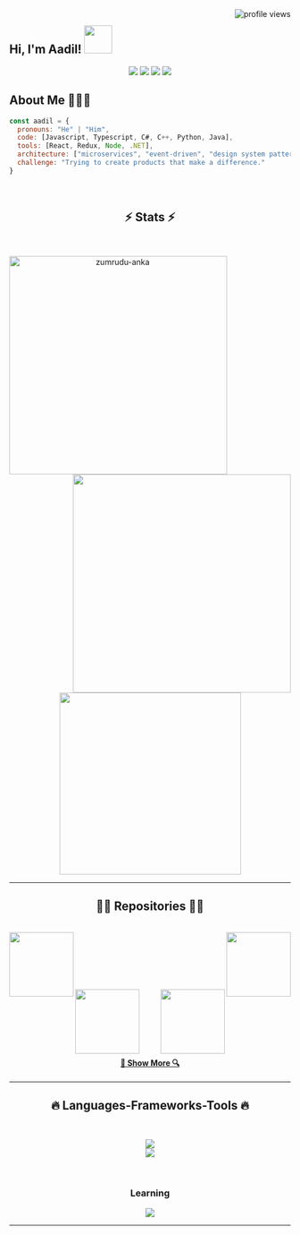 <div>
  <img alt = "profile views" src="https://komarev.com/ghpvc/?username=XXDIL1&color=brightgreen" align="right"/>
</div>

<h2> Hi, I'm Aadil! <img src="https://media.giphy.com/media/mGcNjsfWAjY5AEZNw6/giphy.gif" width="50"></h2>

<div align="center"> 
  <a href = "mailto:mohammedaadil0504@gmail.com"><img src="https://img.shields.io/badge/-Gmail-%23333?style=for-the-badge&logo=gmail&logoColor=white" target="_blank"></a>
  <a href="https://www.linkedin.com/in/moaadil0504" target="_blank"><img src="https://img.shields.io/badge/-LinkedIn-%230077B5?style=for-the-badge&logo=linkedin&logoColor=white" target="_blank"></a> 
  <a href="https://www.github.com/XXDIL1" target="_blank"><img src="https://img.shields.io/badge/-Github-330F63?style=for-the-badge&logo=github&logoColor=white" target="_blank"></a> 
  <a href="https://leetcode.com/XXDIL" target="_blank"><img src="https://img.shields.io/badge/-Leetcode-FE7A16?style=for-the-badge&logo=leetcode&logoColor=black" target="_blank"></a> 
  
 
</div>

<h2> About Me 👨🏻‍💻 </h2>


```javascript
const aadil = {
  pronouns: "He" | "Him",
  code: [Javascript, Typescript, C#, C++, Python, Java],
  tools: [React, Redux, Node, .NET],
  architecture: ["microservices", "event-driven", "design system pattern"],
  challenge: "Trying to create products that make a difference."
}
```

<br>

<h2 align="center">⚡ Stats ⚡</h2>
<br>
<p align=center>
  <div align=center>
    <a href="https://github.com/denvercoder1/github-readme-streak-stats" title="Go to Source">
      <img align="left" width=390 src="https://github-readme-streak-stats.herokuapp.com/?user=XXDIL&theme=react&border=61dafb&hide_border=true" alt="zumrudu-anka" />
    </a>
    <a href="https://github.com/anuraghazra/github-readme-stats" title="Go to Source">
      <img align="right" width=390 src="https://github-readme-stats.vercel.app/api?username=XXDIL&show_icons=true&theme=react&border_color=61dafb&hide_border=true" />
    </a>
  </div>
  <br><br><br><br><br><br><br><br><br>
  <div align=center>
    <a href="https://github.com/anuraghazra/github-readme-stats">
      <img width=325 align="center" src="https://github-readme-stats.vercel.app/api/top-langs/?username=XXDIL&hide=c%23,powershell,Mathematica,Ruby,Objective-C,Objective-C%2b%2b,Cuda&title_color=61dafb&text_color=ffffff&icon_color=61dafb&bg_color=20232a&langs_count=8&layout=compact&border_color=61dafb&hide_border=true" />
    </a>
  </div>
</p>
<hr>
<h2 align="center">👨‍💻 Repositories 👨‍💻</h2>
<br>
<div width="100%" align="center">
  <a align="right" href="https://github.com/XXDIL1/Indoor-Scene-Recognition" title="Indoor Scene Recognition"><img align="left" height="115" src="https://github-readme-stats.vercel.app/api/pin/?username=XXDIL1&repo=Indoor-Scene-Recognition&theme=react&border_color=61dafb&border_radius=10"></a>
  <a align="left" href="https://github.com/XXDIL1/Paddy-Quality-Classifier" title="Paddy Quality Classifier"><img align="right" height="115" src="https://github-readme-stats.vercel.app/api/pin/?username=XXDIL1&repo=Paddy-Quality-Classifier&theme=react&border_color=61dafb&border_radius=10"></a>
</div>
<br/><br/><br/><br/><br/><br/>
<div width="100%" align="center">
  <a align="right" href="https://github.com/XXDIL1/COMPACT-IIITA" title="COMPACT-IIITA"><img align="left" height="115" src="https://github-readme-stats.vercel.app/api/pin/?username=XXDIL1&repo=COMPACT-IIITA&theme=react&border_color=61dafb&border_radius=10"></a>
  <a align="left" href="https://github.com/XXDIL1/Computer-Vision" title="Computer-Vision"><img align="right" height="115" src="https://github-readme-stats.vercel.app/api/pin/?username=XXDIL1&repo=Computer-Vision&theme=react&border_color=61dafb&border_radius=10"></a>
</div>
<br><br><br><br><br><br>

<h4 align="center">
  <a href="https://github.com/MB557?tab=repositories" title="Show Repositories">🔎 Show More 🔍</a>
</h4>

<hr>
<h2 align="center">🔥 Languages-Frameworks-Tools 🔥</h2>
<br>
<p align="center">
  <a href="https://skillicons.dev">
    <img src="https://skillicons.dev/icons?i=git,github,python,java,javascript,typescript,c,cpp,cs,css,spring,mongodb,mysql,django" /><br>
    <img src="https://skillicons.dev/icons?i=html,dotnet,bootstrap,tensorflow,linux,vscode,heroku,react" />

  </a>
</p>
<br>
<h3 align="center">Learning</h3>
<p align="center">
  <a href="https://skillicons.dev">
    <img src="https://skillicons.dev/icons?i=aws,azure,kubernetes,googlecloud,flutter,docker" />
  </a>
</p>
<hr>
